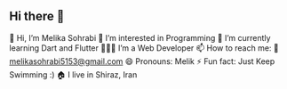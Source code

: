 ## Hi there 👋

👋 Hi, I’m Melika Sohrabi
👀 I’m interested in Programming 
🌱 I’m currently learning Dart and Flutter
👨🏻‍💻 I’m a Web Developer
📫 How to reach me:
📧 melikasohrabi5153@gmail.com
😄 Pronouns: Melik
⚡ Fun fact: Just Keep Swimming :)
🏠 I live in Shiraz, Iran
